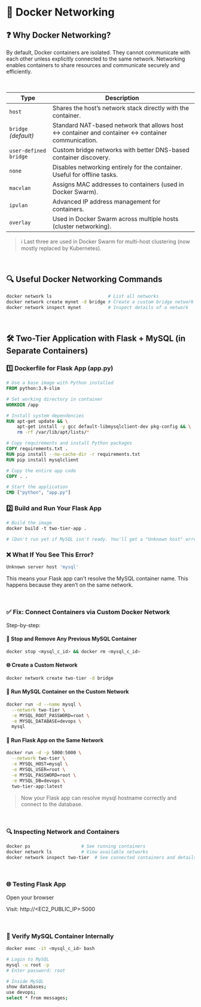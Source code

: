 # 🐳 Docker Networking

## ❓ Why Docker Networking?
By default, Docker containers are isolated. They cannot communicate with each other unless explicitly connected to the same network. Networking enables containers to share resources and communicate securely and efficiently.

<br>

| **Type**              | **Description**                                                                                  |
| --------------------- | ------------------------------------------------------------------------------------------------ |
| `host`                | Shares the host’s network stack directly with the container.                                     |
| `bridge` *(default)*  | Standard NAT-based network that allows host ↔ container and container ↔ container communication. |
| `user-defined bridge` | Custom bridge networks with better DNS-based container discovery.                                |
| `none`                | Disables networking entirely for the container. Useful for offline tasks.                        |
| `macvlan`             | Assigns MAC addresses to containers (used in Docker Swarm).                                      |
| `ipvlan`              | Advanced IP address management for containers.                                                   |
| `overlay`             | Used in Docker Swarm across multiple hosts (cluster networking).                                 |

> ℹ️ Last three are used in Docker Swarm for multi-host clustering (now mostly replaced by Kubernetes).

<br>

## 🔍 Useful Docker Networking Commands

```bash
docker network ls                     # List all networks
docker network create mynet -d bridge # Create a custom bridge network
docker network inspect mynet          # Inspect details of a network
```

<br>

## 🛠 Two-Tier Application with Flask + MySQL (in Separate Containers)

### 1️⃣ Dockerfile for Flask App (app.py)

```dockerfile
# Use a base image with Python installed
FROM python:3.9-slim

# Set working directory in container
WORKDIR /app

# Install system dependencies
RUN apt-get update && \
    apt-get install -y gcc default-libmysqlclient-dev pkg-config && \
    rm -rf /var/lib/apt/lists/*

# Copy requirements and install Python packages
COPY requirements.txt .
RUN pip install --no-cache-dir -r requirements.txt
RUN pip install mysqlclient

# Copy the entire app code
COPY . .

# Start the application
CMD ["python", "app.py"]
```

### 2️⃣ Build and Run Your Flask App
```dockerfile
# Build the image
docker build -t two-tier-app .

# (Don't run yet if MySQL isn't ready. You'll get a "Unknown host" error.)
```

### ❌ What If You See This Error?
```bash
Unknown server host 'mysql'
```

This means your Flask app can't resolve the MySQL container name. This happens because they aren’t on the same network.

<br>

### ✅ Fix: Connect Containers via Custom Docker Network
Step-by-step:

#### 🛑 Stop and Remove Any Previous MySQL Container
```bash
docker stop <mysql_c_id> && docker rm <mysql_c_id>
```

#### 🌐 Create a Custom Network
```bash
docker network create two-tier -d bridge
```

#### 🐬 Run MySQL Container on the Custom Network
```bash
docker run -d --name mysql \
  --network two-tier \
  -e MYSQL_ROOT_PASSWORD=root \
  -e MYSQL_DATABASE=devops \
  mysql
```

#### 🚀 Run Flask App on the Same Network
```bash
docker run -d -p 5000:5000 \
  --network two-tier \
  -e MYSQL_HOST=mysql \
  -e MYSQL_USER=root \
  -e MYSQL_PASSWORD=root \
  -e MYSQL_DB=devops \
  two-tier-app:latest
```

> Now your Flask app can resolve mysql hostname correctly and connect to the database.

<br>

### 🔍 Inspecting Network and Containers
```bash
docker ps                   # See running containers
docker network ls           # View available networks
docker network inspect two-tier  # See connected containers and details
```

<br>

### 🌐 Testing Flask App
Open your browser

Visit: http://<EC2_PUBLIC_IP>:5000

<br>

### 🧪 Verify MySQL Container Internally

```bash
docker exec -it <mysql_c_id> bash

# Login to MySQL
mysql -u root -p
# Enter password: root

# Inside MySQL
show databases;
use devops;
select * from messages;
```

